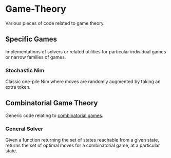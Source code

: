 # Game-Theory
Various pieces of code related to game theory.

## Specific Games
Implementations of solvers or related utilities for particular individual games or narrow families of games.

### Stochastic Nim
Classic one-pile Nim where moves are randomly augmented by taking an extra token.

## Combinatorial Game Theory
Generic code relating to [combinatorial games](https://en.wikipedia.org/wiki/Combinatorial_game_theory).

### General Solver
Given a function returning the set of states reachable from a given state, returns the set of optimal moves for a combinatorial game, at a particular state.
